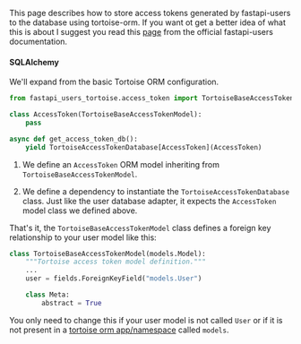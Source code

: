 This page describes how to store access tokens generated by fastapi-users to the database using tortoise-orm. If
you want ot get a better idea of what this is about I suggest you read this [page](https://fastapi-users.github.io/fastapi-users/10.0/configuration/authentication/strategies/database/)
from the official fastapi-users documentation.

#### SQLAlchemy

We'll expand from the basic Tortoise ORM configuration.

```py
from fastapi_users_tortoise.access_token import TortoiseBaseAccessTokenModel, TortoiseAccessTokenDatabase

class AccessToken(TortoiseBaseAccessTokenModel):
    pass

async def get_access_token_db():
    yield TortoiseAccessTokenDatabase[AccessToken](AccessToken)
```

1. We define an `AccessToken` ORM model inheriting from `TortoiseBaseAccessTokenModel`.

2. We define a dependency to instantiate the `TortoiseAccessTokenDatabase` class. Just like the user database adapter, it expects the `AccessToken` model class we defined above.

That's it, the `TortoiseBaseAccessTokenModel` class defines a foreign key relationship to your user model like this:

```py
class TortoiseBaseAccessTokenModel(models.Model):
    """Tortoise access token model definition."""
    ...
    user = fields.ForeignKeyField("models.User")

    class Meta:
        abstract = True
```

You only need to change this if your user model is not called `User` or if it is not present in a [tortoise orm app/namespace](https://tortoise.github.io/setup.html) called `models`.
